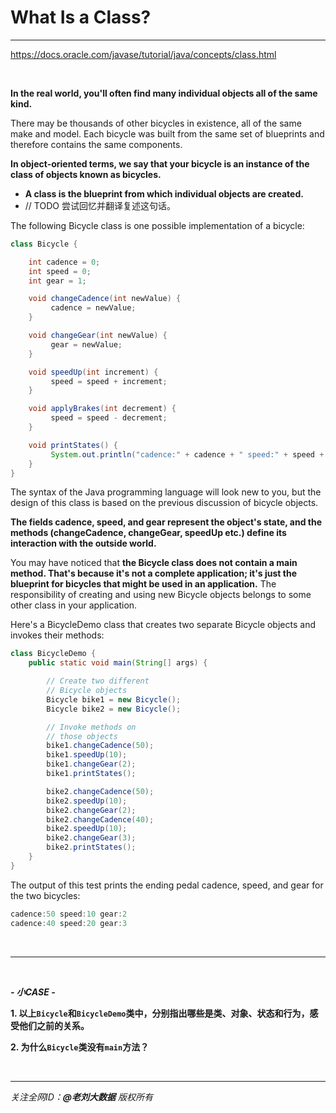 # What Is a Class?

---
https://docs.oracle.com/javase/tutorial/java/concepts/class.html

<br>

**In the real world, you'll often find many individual objects all of the same kind.** 

There may be thousands of other bicycles in existence, all of the same make and model. 
Each bicycle was built from the same set of blueprints and therefore contains the same components. 

**In object-oriented terms, we say that your bicycle is an instance of the class of objects known as bicycles.** 

- **A class is the blueprint from which individual objects are created.**
- // TODO 尝试回忆并翻译复述这句话。

The following Bicycle class is one possible implementation of a bicycle:

```java
class Bicycle {

    int cadence = 0;
    int speed = 0;
    int gear = 1;

    void changeCadence(int newValue) {
         cadence = newValue;
    }

    void changeGear(int newValue) {
         gear = newValue;
    }

    void speedUp(int increment) {
         speed = speed + increment;   
    }

    void applyBrakes(int decrement) {
         speed = speed - decrement;
    }

    void printStates() {
         System.out.println("cadence:" + cadence + " speed:" + speed + " gear:" + gear);
    }
}
```

The syntax of the Java programming language will look new to you, but the design of this class is based on the previous discussion of bicycle objects. 

**The fields cadence, speed, and gear represent the object's state, and the methods (changeCadence, changeGear, speedUp etc.) define its interaction with the outside world.**

You may have noticed that **the Bicycle class does not contain a main method. That's because it's not a complete application; it's just the blueprint for bicycles that might be used in an application.** The responsibility of creating and using new Bicycle objects belongs to some other class in your application.

Here's a BicycleDemo class that creates two separate Bicycle objects and invokes their methods:


```java
class BicycleDemo {
    public static void main(String[] args) {

        // Create two different 
        // Bicycle objects
        Bicycle bike1 = new Bicycle();
        Bicycle bike2 = new Bicycle();

        // Invoke methods on 
        // those objects
        bike1.changeCadence(50);
        bike1.speedUp(10);
        bike1.changeGear(2);
        bike1.printStates();

        bike2.changeCadence(50);
        bike2.speedUp(10);
        bike2.changeGear(2);
        bike2.changeCadence(40);
        bike2.speedUp(10);
        bike2.changeGear(3);
        bike2.printStates();
    }
}
```

The output of this test prints the ending pedal cadence, speed, and gear for the two bicycles:

```java
cadence:50 speed:10 gear:2
cadence:40 speed:20 gear:3
```

<br>

---

<br>

***- 小CASE -***

**1. 以上`Bicycle`和`BicycleDemo`类中，分别指出哪些是类、对象、状态和行为，感受他们之前的关系。**

**2. 为什么`Bicycle`类没有`main`方法？**

<br>

---

_关注全网ID：**@老刘大数据** 版权所有_
